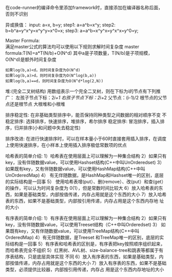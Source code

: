 在code-runner的编译命令里添加framework时，直接添加在编译器名称后面，否则不识别

异或换值：
    input: a=x, b=y;
    step1: a=a^b=x^y;
    step2: b=b^a=y^x^y=x^y^y=x^0=x;
    step3: a=a^b=x^y^x=y^x^x=y^0=y;

Master Formula:    
    满足master公式的算法均可以使用以下规则求解时间复杂度
    master formula:T(N)=a*T(N/b)+O(N^d)
    其中a是子项数量，T(N/b)是子项规模，O(N^d)是额外时间复杂度

    如果log(b,a)<d，则时间复杂度为O(N^d)
    如果log(b,a)>d，则时间复杂度为O(N^log(b,a))
    如果log(b,a)==d，则时间复杂度为O(N^d*log(2,N))

堆:(完全二叉树结构)
    用数组表示一个完全二叉树，则在下标为i的节点有下列推广：
    左孩子节点下标：2*i+1
    右孩子节点下标：2*i+2
    父节点：(i-1)/2  根节点的父节点还是根节点
    大根堆和小根堆

排序稳定性: 在非基础类型排序中，能否保持同种类型之间数据的相对顺序不变
    不稳定排序: 选择排序，快速排序，堆排序，希尔排序
    稳定排序: 冒泡排序，插入排序，归并排序(小和问题中失去稳定性)

排序改进: 在进行快速排序时，可以在样本量小于60时直接套用插入排序，在调度上使用快速排序，在小样本上使用插入排序极低常数项的优点

哈希表的简单介绍:
1）哈希表在使用层面上可以理解为一种集合结构
2）如果只有key，没有伴随数据value，可以使用Hashset结构(C++中叫UnOrderedset)
3） 如果既有key，又有伴随数据value，可以使用HashMap结构(C++中叫UnOrderedMap)
4） 有无伴随数据，是HashMap和Hashset唯一的区别，底层的实际结构是一回事
5） 使用哈希表增(put）、删(remove）、改(put）和查(get）的操作，可以认为时间复杂度为
0(1），但是常数时间比较大
6）放入哈希表的东西，如果是基础类型，内部按值传递，内存占用就是这个东西的大小
7）放入哈希表的东西，如果不是基础类型，内部按引用传递，内存占用是这个东西内存地
址的大小

有序表的简单介绍:
1）有序表在使用层面上可以理解为一种集合结构
2）如果只有key，没有伴随数据value，可以使用Treeset结构（C++中叫Orderedset)
3） 如果既有key，又有伴随数据value，可以使用TreeMap结构(C++中叫OrderedMap)
4）有无伴随数据，是Treeset 和TreeMap唯一的区别，底层的实际结构是一回事
5）有序表和哈希表的区别是，有序表把key按照顺序组织起来，而哈希表完全不组织
5）红黑树、AVL树、size-balance-tree和跳表等都属于有序表结构，只是底层具体实现
不同
6）放入有序表的东西，如果是基础类型，内部按值传递，内存占用就是这个东西的大小
7）放入有序表的东西，如果不是基础类型，必须提供比较器，内部按引用传递，内存占
用是这个东西内存地址的大小